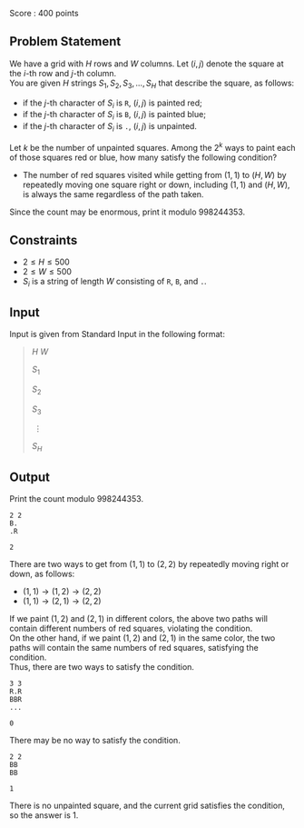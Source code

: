 Score : $400$ points

## Problem Statement

We have a grid with $H$ rows and $W$ columns. Let $(i, j)$ denote the square at the $i$-th row and $j$-th column.<br>
You are given $H$ strings $S_1, S_2, S_3, \dots, S_H$ that describe the square, as follows:

- if the $j$-th character of $S_i$ is `R`, $(i, j)$ is painted red;
- if the $j$-th character of $S_i$ is `B`, $(i, j)$ is painted blue;
- if the $j$-th character of $S_i$ is `.`, $(i, j)$ is unpainted.

Let $k$ be the number of unpainted squares. Among the $2^k$ ways to paint each of those squares red or blue, how many satisfy the following condition?

- The number of red squares visited while getting from $(1, 1)$ to $(H, W)$ by repeatedly moving one square right or down, including $(1, 1)$ and $(H, W)$, is always the same regardless of the path taken.

Since the count may be enormous, print it modulo $998244353$.

## Constraints

- $2 \le H \le 500$
- $2 \le W \le 500$
- $S_i$ is a string of length $W$ consisting of `R`, `B`, and `.`.

## Input

Input is given from Standard Input in the following format:

> $H$ $W$
> 
> $S_1$
> 
> $S_2$
> 
> $S_3$
> 
> $\hspace{3pt} \vdots$
> 
> $S_H$

## Output

Print the count modulo $998244353$.

```input1
2 2
B.
.R
```

```output1
2
```

There are two ways to get from $(1, 1)$ to $(2, 2)$ by repeatedly moving right or down, as follows:

- $(1, 1) \rightarrow (1, 2) \rightarrow (2, 2)$
- $(1, 1) \rightarrow (2, 1) \rightarrow (2, 2)$

If we paint $(1, 2)$ and $(2, 1)$ in different colors, the above two paths will contain different numbers of red squares, violating the condition.<br>
On the other hand, if we paint $(1, 2)$ and $(2, 1)$ in the same color, the two paths will contain the same numbers of red squares, satisfying the condition.<br>
Thus, there are two ways to satisfy the condition.

```input2
3 3
R.R
BBR
...
```

```output2
0
```

There may be no way to satisfy the condition.

```input3
2 2
BB
BB
```

```output3
1
```

There is no unpainted square, and the current grid satisfies the condition, so the answer is $1$.
